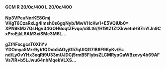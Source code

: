 #### GCM R 20/0c/400 L 20/0c/400
**Np3VPeuNnrKE8Gmj**<br/>**VKgT6CzaRxLg4Imsh0s6gqNyb/MwVHcKw1+E5VQIUb0=**<br/>**XPN9kMz7QsHgv34GOH6oqtZFvqo/x8Lt6//Hf9tZfZtXkwetnH97rnYJn9CxProEjkL6AM3xiSMe3M6L...**<br/><br/>
**gZf4FxcgcsT0XhYv**<br/>**YDOmya5Mrr9yb1QDob5AOyjG57qUIQG7IB6F96yKv/E=**<br/>**nd/LyOvYHx3eqRi9U33mUJDCj5rmB5FlybsZLCMRypQaWBzovy4b69AFVs7IR+b5LJwu64nhMqekVLXS...**